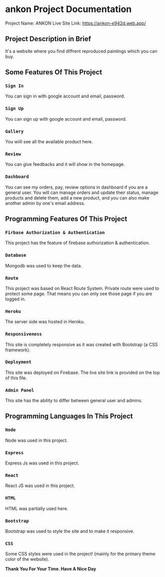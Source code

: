 # ankon Project Documentation

Project Name: ANKON
Live Site Link: https://ankon-e942d.web.app/

## Project Description in Brief

It's a website where you find diffrent reproduced paintings which you can buy.



## Some Features Of This Project

### `Sign In`

You can sign in with google account and email, password.

### `Sign Up`

You can sign up with google account and email, password.

### `Gallery`

You wiill see all the available product here.

### `Review`

You can give feedbacks and it will show in the homepage.

### `Dashboard`

You can see my orders, pay, review options in dashboard if you are a general user. You will can manage orders and update their status, manage products and delete them, add a new product, and you can also make another admin by one's email address.



## Programming Features Of This Project

### `Firbase Authorization & Authentication`

This project has the feature of firebase authorization & authentication.

### `Database`

Mongodb was used to keep the data.

### `Route`

This project was based on React Route System. Private route were used to protect some page. That means you can only see those page if you are logged in.

### `Heroku`

The server side was hosted in Heroku.

### `Responsiveness`

This site is completely responsive as it was created with Bootstrap (a CSS framework).

### `Deployment`

This site was deployed on Firebase. The live site link is provided on the top of this file.

### `Admin Panel`

This site has the ability to differ between general user and admins.



## Programming Languages In This Project

### `Node`

Node was used in this project.

### `Express`

Express Js was used in this project.

### `React`

React JS was used in this project.

### `HTML`

HTML was partially used here.

### `Bootstrap`

Bootstrap was used to style the site and to make it responsive. 

### `CSS`

Some CSS styles were used in the project! (mainly for the primary theme color of the website).


**Thank You For Your Time. Have A Nice Day**